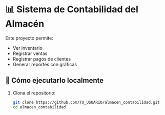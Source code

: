 # 📊 Sistema de Contabilidad del Almacén

Este proyecto permite:
- Ver inventario
- Registrar ventas
- Registrar pagos de clientes
- Generar reportes con gráficas

## 🚀 Cómo ejecutarlo localmente
1. Clona el repositorio:
   ```bash
   git clone https://github.com/TU_USUARIO/almacen_contabilidad.git
   cd almacen_contabilidad

